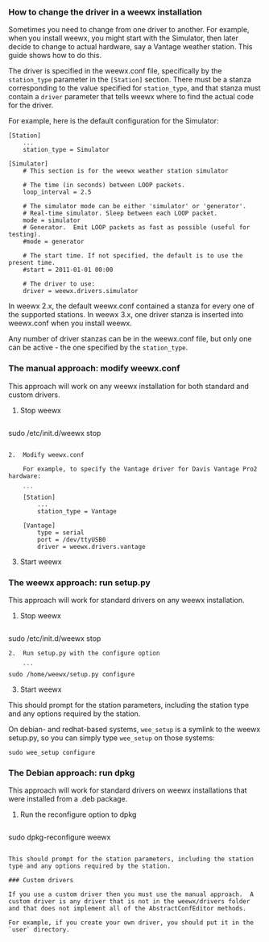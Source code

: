 ### How to change the driver in a weewx installation

Sometimes you need to change from one driver to another.  For example, when you install weewx, you might start with the Simulator, then later decide to change to actual hardware, say a Vantage weather station.  This guide shows how to do this.

The driver is specified in the weewx.conf file, specifically by the `station_type` parameter in the `[Station]` section.  There must be a stanza corresponding to the value specified for `station_type`, and that stanza must contain a `driver` parameter that tells weewx where to find the actual code for the driver.

For example, here is the default configuration for the Simulator:

```
[Station]
    ...
    station_type = Simulator

[Simulator]
    # This section is for the weewx weather station simulator

    # The time (in seconds) between LOOP packets.
    loop_interval = 2.5

    # The simulator mode can be either 'simulator' or 'generator'.
    # Real-time simulator. Sleep between each LOOP packet.
    mode = simulator
    # Generator.  Emit LOOP packets as fast as possible (useful for testing).
    #mode = generator

    # The start time. If not specified, the default is to use the present time.
    #start = 2011-01-01 00:00

    # The driver to use:
    driver = weewx.drivers.simulator
```

In weewx 2.x, the default weewx.conf contained a stanza for every one of the supported stations.  In weewx 3.x, one driver stanza is inserted into weewx.conf when you install weewx.

Any number of driver stanzas can be in the weewx.conf file, but only one can be active - the one specified by the `station_type`.

### The manual approach: modify weewx.conf

This approach will work on any weewx installation for both standard and custom drivers.

1. Stop weewx

    ```
sudo /etc/init.d/weewx stop
```

2.  Modify weewx.conf

    For example, to specify the Vantage driver for Davis Vantage Pro2 hardware:

    ```
    [Station]
        ...
        station_type = Vantage

    [Vantage]
        type = serial
        port = /dev/ttyUSB0
        driver = weewx.drivers.vantage
```

3.  Start weewx

### The weewx approach: run setup.py

This approach will work for standard drivers on any weewx installation.

1.  Stop weewx

    ```
sudo /etc/init.d/weewx stop
```
2.  Run setup.py with the configure option

    ```
sudo /home/weewx/setup.py configure
```

3.  Start weewx

This should prompt for the station parameters, including the station type and any options required by the station.

On debian- and redhat-based systems, `wee_setup` is a symlink to the weewx setup.py, so you can simply type `wee_setup` on those systems:

`sudo wee_setup configure`

### The Debian approach: run dpkg

This approach will work for standard drivers on weewx installations that were installed from a .deb package.

1.  Run the reconfigure option to dpkg

    ```
sudo dpkg-reconfigure weewx
```

This should prompt for the station parameters, including the station type and any options required by the station.

### Custom drivers

If you use a custom driver then you must use the manual approach.  A custom driver is any driver that is not in the weewx/drivers folder and that does not implement all of the AbstractConfEditor methods.

For example, if you create your own driver, you should put it in the `user` directory.
